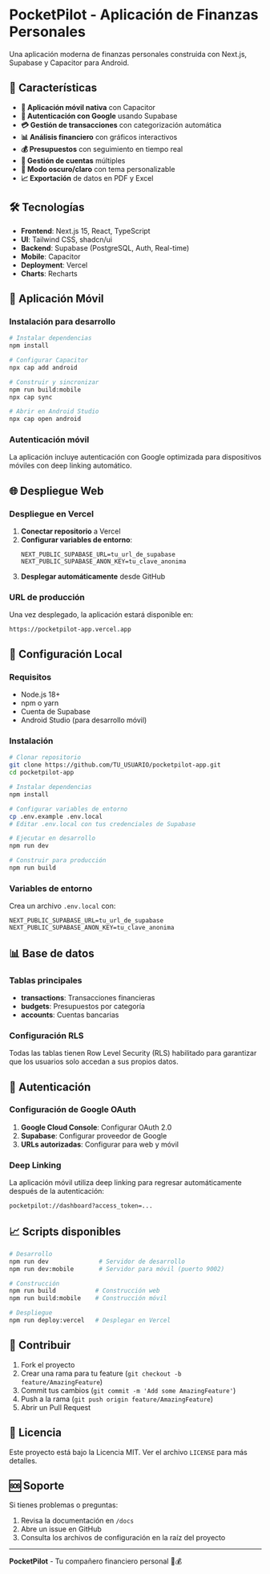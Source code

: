 # PocketPilot - Aplicación de Finanzas Personales

Una aplicación moderna de finanzas personales construida con Next.js, Supabase y Capacitor para Android.

## 🚀 Características

- **📱 Aplicación móvil nativa** con Capacitor
- **🔐 Autenticación con Google** usando Supabase
- **💳 Gestión de transacciones** con categorización automática
- **📊 Análisis financiero** con gráficos interactivos
- **💰 Presupuestos** con seguimiento en tiempo real
- **🏦 Gestión de cuentas** múltiples
- **🌙 Modo oscuro/claro** con tema personalizable
- **📈 Exportación** de datos en PDF y Excel

## 🛠️ Tecnologías

- **Frontend**: Next.js 15, React, TypeScript
- **UI**: Tailwind CSS, shadcn/ui
- **Backend**: Supabase (PostgreSQL, Auth, Real-time)
- **Mobile**: Capacitor
- **Deployment**: Vercel
- **Charts**: Recharts

## 📱 Aplicación Móvil

### Instalación para desarrollo

```bash
# Instalar dependencias
npm install

# Configurar Capacitor
npx cap add android

# Construir y sincronizar
npm run build:mobile
npx cap sync

# Abrir en Android Studio
npx cap open android
```

### Autenticación móvil

La aplicación incluye autenticación con Google optimizada para dispositivos móviles con deep linking automático.

## 🌐 Despliegue Web

### Despliegue en Vercel

1. **Conectar repositorio** a Vercel
2. **Configurar variables de entorno**:
   ```
   NEXT_PUBLIC_SUPABASE_URL=tu_url_de_supabase
   NEXT_PUBLIC_SUPABASE_ANON_KEY=tu_clave_anonima
   ```
3. **Desplegar automáticamente** desde GitHub

### URL de producción

Una vez desplegado, la aplicación estará disponible en:
```
https://pocketpilot-app.vercel.app
```

## 🔧 Configuración Local

### Requisitos

- Node.js 18+
- npm o yarn
- Cuenta de Supabase
- Android Studio (para desarrollo móvil)

### Instalación

```bash
# Clonar repositorio
git clone https://github.com/TU_USUARIO/pocketpilot-app.git
cd pocketpilot-app

# Instalar dependencias
npm install

# Configurar variables de entorno
cp .env.example .env.local
# Editar .env.local con tus credenciales de Supabase

# Ejecutar en desarrollo
npm run dev

# Construir para producción
npm run build
```

### Variables de entorno

Crea un archivo `.env.local` con:

```env
NEXT_PUBLIC_SUPABASE_URL=tu_url_de_supabase
NEXT_PUBLIC_SUPABASE_ANON_KEY=tu_clave_anonima
```

## 📊 Base de datos

### Tablas principales

- **transactions**: Transacciones financieras
- **budgets**: Presupuestos por categoría
- **accounts**: Cuentas bancarias

### Configuración RLS

Todas las tablas tienen Row Level Security (RLS) habilitado para garantizar que los usuarios solo accedan a sus propios datos.

## 🔐 Autenticación

### Configuración de Google OAuth

1. **Google Cloud Console**: Configurar OAuth 2.0
2. **Supabase**: Configurar proveedor de Google
3. **URLs autorizadas**: Configurar para web y móvil

### Deep Linking

La aplicación móvil utiliza deep linking para regresar automáticamente después de la autenticación:
```
pocketpilot://dashboard?access_token=...
```

## 📈 Scripts disponibles

```bash
# Desarrollo
npm run dev              # Servidor de desarrollo
npm run dev:mobile       # Servidor para móvil (puerto 9002)

# Construcción
npm run build           # Construcción web
npm run build:mobile    # Construcción móvil

# Despliegue
npm run deploy:vercel   # Desplegar en Vercel
```

## 🤝 Contribuir

1. Fork el proyecto
2. Crear una rama para tu feature (`git checkout -b feature/AmazingFeature`)
3. Commit tus cambios (`git commit -m 'Add some AmazingFeature'`)
4. Push a la rama (`git push origin feature/AmazingFeature`)
5. Abrir un Pull Request

## 📄 Licencia

Este proyecto está bajo la Licencia MIT. Ver el archivo `LICENSE` para más detalles.

## 🆘 Soporte

Si tienes problemas o preguntas:

1. Revisa la documentación en `/docs`
2. Abre un issue en GitHub
3. Consulta los archivos de configuración en la raíz del proyecto

---

**PocketPilot** - Tu compañero financiero personal 📱💰
